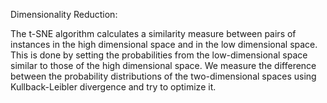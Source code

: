 





Dimensionality Reduction:


The t-SNE algorithm calculates a similarity measure between pairs of instances in the high dimensional space and in the low dimensional space. This is done by setting the probabilities from the low-dimensional space similar to those of the high dimensional space. We measure the difference between the probability distributions of the two-dimensional spaces using Kullback-Leibler divergence and try to optimize it.

